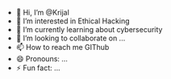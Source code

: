 - 👋 Hi, I’m @Krijal
- 👀 I’m interested in Ethical Hacking 
- 🌱 I’m currently learning about cybersecurity 
- 💞️ I’m looking to collaborate on ...
- 📫 How to reach me GIThub
- 😄 Pronouns: ...
- ⚡ Fun fact: ...

<!---
Krjsl/Krjsl is a ✨ special ✨ repository because its `README.md` (this file) appears on your GitHub profile.
You can click the Preview link to take a look at your changes.
--->

